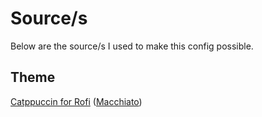# Source/s
Below are the source/s I used to make this config possible.

## Theme
[Catppuccin for Rofi](https://github.com/catppuccin/rofi) ([Macchiato](https://github.com/catppuccin/rofi/blob/main/basic/.local/share/rofi/themes/catppuccin-macchiato.rasi))
